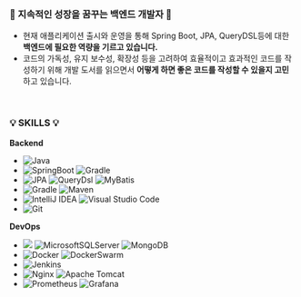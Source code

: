### 🌈 지속적인 성장을 꿈꾸는 백엔드 개발자 🌈
- 현재 애플리케이션 출시와 운영을 통해 Spring Boot, JPA, QueryDSL등에 대한 **백엔드에 필요한 역량을 기르고 있습니다.**
- 코드의 가독성, 유지 보수성, 확장성 등을 고려하여 효율적이고 효과적인 코드를 작성하기 위해 개발 도서를 읽으면서 **어떻게 하면 좋은 코드를 작성할 수 있을지 고민**하고 있습니다.  
<br/>

###  :bulb: SKILLS :bulb:
**Backend** 

- ![Java](https://img.shields.io/badge/java-%23ED8B00.svg?style=for-the-badge&logo=openjdk&logoColor=white)
- ![SpringBoot](https://img.shields.io/badge/springboot-6DB33F?style=for-the-badge&logo=springboot&logoColor=white) ![Gradle](https://img.shields.io/badge/spring_mvc-6DB33F?style=for-the-badge&logo=spring&logoColor=white)
- ![JPA](https://img.shields.io/badge/JPA-0DBD8B?style=for-the-badge&logo=jpa&logoColor=white) ![QueryDsl](https://img.shields.io/badge/QueryDsl-%230175C2.svg?style=for-the-badge&logo=query_dsl&logoColor=white) ![MyBatis](https://img.shields.io/badge/MyBatis-%23F05033.svg?style=for-the-badge&logo=MyBatis&logoColor=white)
- ![Gradle](https://img.shields.io/badge/Gradle-02303A.svg?style=for-the-badge&logo=Gradle&logoColor=white) ![Maven](https://img.shields.io/badge/maven-F58025?style=for-the-badge&logo=Maven&logoColor=white)
- ![IntelliJ IDEA](https://img.shields.io/badge/IntelliJIDEA-000000.svg?style=for-the-badge&logo=intellij-idea&logoColor=white) ![Visual Studio Code](https://img.shields.io/badge/Visual%20Studio%20Code-0078d7.svg?style=for-the-badge&logo=visual-studio-code&logoColor=white)
- ![Git](https://img.shields.io/badge/git-%23F05033.svg?style=for-the-badge&logo=git&logoColor=white) 

**DevOps** 

- <img src="https://img.shields.io/badge/mysql-4479A1?style=for-the-badge&logo=mysql&logoColor=white"> ![MicrosoftSQLServer](https://img.shields.io/badge/Microsoft%20SQL%20Server-CC2927?style=for-the-badge&logo=microsoft%20sql%20server&logoColor=white) ![MongoDB](https://img.shields.io/badge/MongoDB-%234ea94b.svg?style=for-the-badge&logo=mongodb&logoColor=white)
- ![Docker](https://img.shields.io/badge/docker-%230db7ed.svg?style=for-the-badge&logo=docker&logoColor=white) ![DockerSwarm](https://img.shields.io/badge/docker_swarm-%230db7ed.svg?style=for-the-badge&logo=DockerSwarm&logoColor=white)
- ![Jenkins](https://img.shields.io/badge/jenkins-%232C5263.svg?style=for-the-badge&logo=jenkins&logoColor=white)
- ![Nginx](https://img.shields.io/badge/nginx-%23009639.svg?style=for-the-badge&logo=nginx&logoColor=white)  ![Apache Tomcat](https://img.shields.io/badge/apache%20tomcat-%23F8DC75.svg?style=for-the-badge&logo=apache-tomcat&logoColor=black)
- ![Prometheus](https://img.shields.io/badge/Prometheus-E6522C?style=for-the-badge&logo=Prometheus&logoColor=white) ![Grafana](https://img.shields.io/badge/grafana-%23F46800.svg?style=for-the-badge&logo=grafana&logoColor=white)

